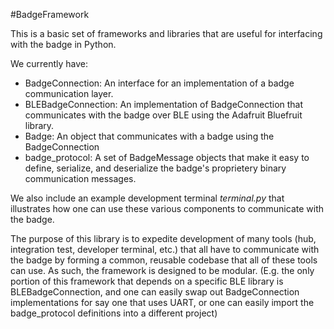 #BadgeFramework

This is a basic set of frameworks and libraries that are useful for interfacing with the badge in Python.

We currently have:

- BadgeConnection: An interface for an implementation of a badge communication layer.
- BLEBadgeConnection: An implementation of BadgeConnection that communicates with the badge over BLE using the Adafruit Bluefruit library.
- Badge: An object that communicates with a badge using the BadgeConnection
- badge_protocol: A set of BadgeMessage objects that make it easy to define, serialize, and deserialize the badge's proprietery binary communication messages.

We also include an example development terminal *terminal.py* that illustrates how one can use these various components to communicate with the badge. 

The purpose of this library is to expedite development of many tools (hub, integration test, developer terminal, etc.) that all have to communicate with the badge by forming a common, reusable codebase that all of these tools can use. As such, the framework is designed to be modular.  (E.g. the only portion of this framework that depends on a specific BLE library is BLEBadgeConnection, and one can easily swap out BadgeConnection implementations for say one that uses UART, or one can easily import the badge_protocol definitions into a different project)
